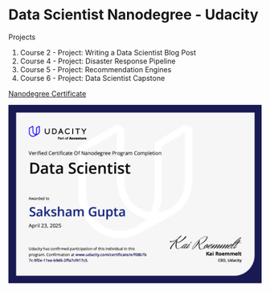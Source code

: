# Data Scientist Nanodegree - Udacity

Projects
1. Course 2 - Project: Writing a Data Scientist Blog Post
2. Course 4 - Project: Disaster Response Pipeline
3. Course 5 - Project: Recommendation Engines
4. Course 6 - Project: Data Scientist Capstone

[Nanodegree Certificate](www.udacity.com/certificate/e/f08b7b7c-9f2e-11ee-b9d6-2ffa7cf417c5)

![alt text](https://github.com/SakshamGupta55/Data-Scientist-Nanodegree-Udacity/blob/8e0c4f100aec719df3b5447304aac53b10bf8e19/SakshamGupta_Udacity_Data_Scientist_Nanodegree_Certificate.jpg)
